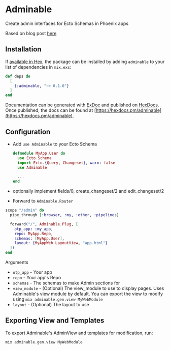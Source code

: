 # Adminable

Create admin interfaces for Ecto Schemas in Phoenix apps

Based on blog post [here](https://lytedev.io/blog/ecto-reflection-for-simple-admin-crud-forms/)

## Installation

If [available in Hex](https://hex.pm/docs/publish), the package can be installed
by adding `adminable` to your list of dependencies in `mix.exs`:

```elixir
def deps do
  [
    {:adminable, "~> 0.1.0"}
  ]
end
```

Documentation can be generated with [ExDoc](https://github.com/elixir-lang/ex_doc)
and published on [HexDocs](https://hexdocs.pm). Once published, the docs can
be found at [https://hexdocs.pm/adminable](https://hexdocs.pm/adminable).

## Configuration

- Add `use Adminable` to your Ecto Schema

  ```elixir
  defmodule MyApp.User do
    use Ecto.Schema
    import Ecto.{Query, Changeset}, warn: false
    use Adminable

    ...
  end
  ```

- optionally implement fields/0, create_changeset/2 and edit_changeset/2

- Forward to `Adminable.Router`

```elixir
scope "/admin" do
  pipe_through [:browser, :my, :other, :pipelines]

  forward("/", Adminable.Plug, [
    otp_app: :my_app,
    repo: MyApp.Repo,
    schemas: [MyApp.User],
    layout: {MyAppWeb.LayoutView, "app.html"}
  ])
end
```

Arguments

- `otp_app` - Your app
- `repo` - Your app's Repo
- `schemas` - The schemas to make Admin sections for
- `view_module` - (Optional) The view_module to use to display pages. Uses Adminable's view module by default. You can export the view to modify using `mix adminable.gen.view MyWebModule`
- `layout` - (Optional) The layout to use

## Exporting View and Templates

To export Adminable's AdminView and templates for modification, run:

```bash
mix adminable.gen.view MyWebModule
```
